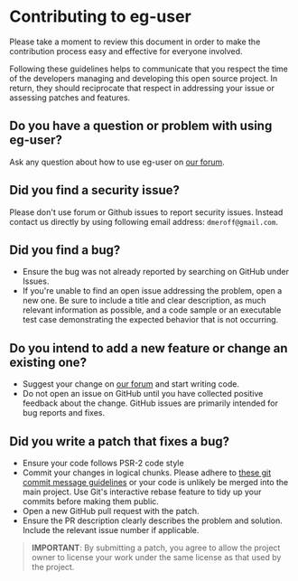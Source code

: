 # Contributing to eg-user

Please take a moment to review this document in order to make the contribution process easy and effective for everyone
involved.

Following these guidelines helps to communicate that you respect the time of the developers managing and developing 
this open source project. In return, they should reciprocate that respect in addressing your issue or assessing
patches and features.

## Do you have a question or problem with using eg-user?

Ask any question about how to use eg-user on [our forum](http://dektrium.com).

## Did you find a security issue?

Please don't use forum or Github issues to report security issues. Instead contact us directly by using following email
address: `dmeroff@gmail.com`.

## Did you find a bug?

- Ensure the bug was not already reported by searching on GitHub under Issues.
- If you're unable to find an open issue addressing the problem, open a new one. Be sure to include a title and clear
 description, as much relevant information as possible, and a code sample or an executable test case demonstrating the
 expected behavior that is not occurring.
 
## Do you intend to add a new feature or change an existing one?

- Suggest your change on [our forum](http://dektrium.com) and start writing code.
- Do not open an issue on GitHub until you have collected positive feedback about the change. GitHub issues are
 primarily intended for bug reports and fixes.

## Did you write a patch that fixes a bug?

- Ensure your code follows PSR-2 code style
- Commit your changes in logical chunks. Please adhere to
 [these git commit message guidelines](http://tbaggery.com/2008/04/19/a-note-about-git-commit-messages.html) or your
 code is unlikely be merged into the main project. Use Git's interactive rebase feature to tidy up your commits before
 making them public.
 - Open a new GitHub pull request with the patch.
 - Ensure the PR description clearly describes the problem and solution. Include the relevant issue number if applicable.

> **IMPORTANT**: By submitting a patch, you agree to allow the project owner to license your work under the same license
 as that used by the project.